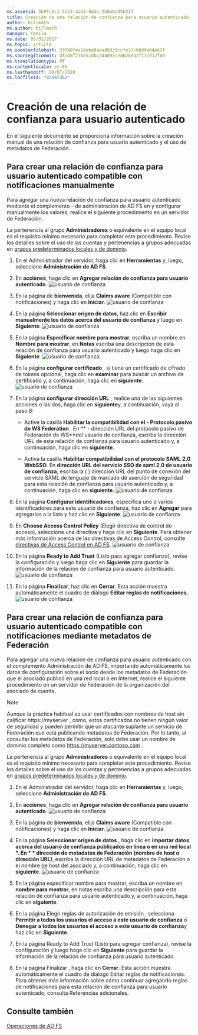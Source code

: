 ```yaml
---
ms.assetid: 5b9fc9c1-5d12-4ad4-8ddc-3b8a6d45b217
title: Creación de una relación de confianza para usuario autenticado
author: billmath
ms.author: billmath
manager: femila
ms.date: 05/31/2017
ms.topic: article
ms.openlocfilehash: 29748fec16abe8aaad5331ccfe13c66d9a64e62f
ms.sourcegitcommit: dfa48f77b751dbc34409aced628eb2f17c912f08
ms.translationtype: MT
ms.contentlocale: es-ES
ms.lasthandoff: 08/07/2020
ms.locfileid: "87967362"
---
```

# <a name="create-a-relying-party-trust"></a>Creación de una relación de confianza para usuario autenticado


En el siguiente documento se proporciona información sobre la creación manual de una relación de confianza para usuario autenticado y el uso de metadatos de Federación.

## <a name="to-create-a-claims-aware-relying-party-trust-manually"></a>Para crear una relación de confianza para usuario autenticado compatible con notificaciones manualmente

Para agregar una nueva relación de confianza para usuario autenticado mediante el complemento \- de administración de AD FS en y configurar manualmente los valores, realice el siguiente procedimiento en un servidor de Federación.

La pertenencia al grupo **Administradores** o equivalente en el equipo local es el requisito mínimo necesario para completar este procedimiento.  Revise los detalles sobre el uso de las cuentas y pertenencias a grupos adecuadas en [grupos predeterminados locales y de dominio](https://go.microsoft.com/fwlink/?LinkId=83477).

1. En el Administrador del servidor, haga clic en **Herramientas** y, luego, seleccione **Administración de AD FS**.

2.  En **acciones**, haga clic en **Agregar relación de confianza para usuario autenticado**.
![usuario de confianza](media/Create-a-Relying-Party-Trust/addtrust1.PNG)

3.  En la página de **bienvenida**, elija **Claims aware** (Compatible con notificaciones) y haga clic en **Iniciar**.
![usuario de confianza](media/Create-a-Relying-Party-Trust/addtrust2.PNG)

4.  En la página **Seleccionar origen de datos**, haz clic en **Escribir manualmente los datos acerca del usuario de confianza** y luego en **Siguiente**.
![usuario de confianza](media/Create-a-Relying-Party-Trust/addtrust3.PNG)

5.  En la página **Especificar nombre para mostrar**, escriba un nombre en **Nombre para mostrar**, en **Notas** escriba una descripción de esta relación de confianza para usuario autenticado y luego haga clic en **Siguiente**.
![usuario de confianza](media/Create-a-Relying-Party-Trust/addtrust4.PNG)

6. En la página **configurar certificado** , si tiene un certificado de cifrado de tokens opcional, haga clic en **examinar** para buscar un archivo de certificado y, a continuación, haga clic en **siguiente**.
![usuario de confianza](media/Create-a-Relying-Party-Trust/addtrust5.PNG)

7.  En la página **configurar dirección URL** , realice una de las siguientes acciones o las dos, haga clic en **siguiente**y, a continuación, vaya al paso 8:

    -   Active la casilla **Habilitar la compatibilidad con el \- Protocolo pasivo de WS Federation** . En ** \- dirección URL del protocolo pasivo de Federación de WS**del usuario de confianza, escriba la dirección URL de esta relación de confianza para usuario autenticado y, a continuación, haga clic en **siguiente**.

    -   Activa la casilla **Habilitar compatibilidad con el protocolo SAML 2.0 WebSSO**. En **dirección URL del servicio SSO de saml 2,0 de usuario de confianza**, escriba la \( \) dirección URL del punto de conexión del servicio SAML de lenguaje de marcado de aserción de seguridad para esta relación de confianza para usuario autenticado y, a continuación, haga clic en **siguiente**.
![usuario de confianza](media/Create-a-Relying-Party-Trust/addtrust6.PNG)

8. En la página **Configurar identificadores**, especifica uno o varios identificadores para este usuario de confianza, haz clic en **Agregar** para agregarlos a la lista y haz clic en **Siguiente**.
![usuario de confianza](media/Create-a-Relying-Party-Trust/addtrust8.PNG)

9.  En **Choose Access Control Policy** (Elegir directiva de control de acceso), seleccione una directiva y haga clic en **Siguiente**.  Para obtener más información acerca de las directivas de Access Control, consulte [directivas de Access Control en AD FS](Access-Control-Policies-in-AD-FS.md).
![usuario de confianza](media/Create-a-Relying-Party-Trust/addtrust9.PNG)

10. En la página **Ready to Add Trust** (Listo para agregar confianza), revise la configuración y luego haga clic en **Siguiente** para guardar la información de la relación de confianza para usuario autenticado.
   ![usuario de confianza](media/Create-a-Relying-Party-Trust/addtrust10.PNG)
11. En la página **Finalizar**, haz clic en **Cerrar**. Esta acción muestra automáticamente el cuadro de diálogo **Editar reglas de notificaciones**.
![usuario de confianza](media/Create-a-Relying-Party-Trust/addtrust11.PNG)

## <a name="to-create-a-claims-aware-relying-party-trust-using-federation-metadata"></a>Para crear una relación de confianza para usuario autenticado compatible con notificaciones mediante metadatos de Federación

Para agregar una nueva relación de confianza para usuario autenticado con el complemento Administración de AD FS, importando automáticamente los datos de configuración sobre el socio desde los metadatos de Federación que el asociado publicó en una red local o en Internet, realice el siguiente procedimiento en un servidor de Federación de la organización del asociado de cuenta.

>[!NOTE]
>Aunque la práctica habitual es usar certificados con nombres de host sin calificar https://myserver , como, estos certificados no tienen ningún valor de seguridad y pueden permitir que un atacante suplante un servicio de Federación que está publicando metadatos de Federación. Por lo tanto, al consultar los metadatos de Federación, solo debe usar un nombre de dominio completo como https://myserver.contoso.com .

La pertenencia al grupo **Administradores** o equivalente en el equipo local es el requisito mínimo necesario para completar este procedimiento.  Revise los detalles sobre el uso de las cuentas y pertenencias a grupos adecuadas en [grupos predeterminados locales y de dominio](https://go.microsoft.com/fwlink/?LinkId=83477).


1. En el Administrador del servidor, haga clic en **Herramientas** y, luego, seleccione **Administración de AD FS**.

2. En **acciones**, haga clic en **Agregar relación de confianza para usuario autenticado**.
   ![usuario de confianza](media/Create-a-Relying-Party-Trust/addtrust1.PNG)

3. En la página de **bienvenida**, elija **Claims aware** (Compatible con notificaciones) y haga clic en **Iniciar**.
   ![usuario de confianza](media/Create-a-Relying-Party-Trust/addtrust2.PNG)

4. En la página **Seleccionar origen de datos** , haga clic en <strong>importar datos acerca del usuario de confianza publicados en línea o en una red local *. En * * dirección de metadatos de Federación (nombre de host o dirección URL)</strong>, escriba la dirección URL de metadatos de Federación o el nombre de host del asociado y, a continuación, haga clic en **siguiente**.
   ![usuario de confianza](media/Create-a-Relying-Party-Trust/addtrust12.PNG)

5. En la página especificar nombre para mostrar, escriba un nombre en **nombre para mostrar**, en notas escriba una descripción para esta relación de confianza para usuario autenticado y, a continuación, haga clic en **siguiente**.

6. En la página Elegir reglas de autorización de emisión , selecciona **Permitir a todos los usuarios el acceso a este usuario de confianza** o **Denegar a todos los usuarios el acceso a este usuario de confianza**y haz clic en **Siguiente**.

7. En la página Ready to Add Trust (Listo para agregar confianza), revise la configuración y luego haga clic en **Siguiente** para guardar la información de la relación de confianza para usuario autenticado.

8. En la página Finalizar , haga clic en **Cerrar**. Esta acción muestra automáticamente el cuadro de diálogo Editar reglas de notificaciones. Para obtener más información sobre cómo continuar agregando reglas de notificaciones para esta relación de confianza para usuario autenticado, consulta Referencias adicionales.




## <a name="see-also"></a>Consulte también
[Operaciones de AD FS](../ad-fs-operations.md)
